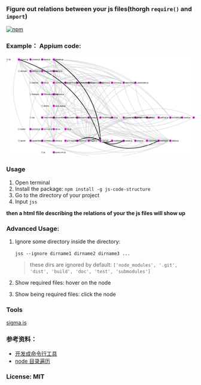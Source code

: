 ### Figure out relations between your js files(thorgh `require()` and `import`)

[![npm](https://nodei.co/npm/js-code-structure.png?downloadRank=true)](https://www.npmjs.com/package/js-code-structure)

### Example： Appium code:

![appium code](./assets/example.png)

### Usage

1. Open terminal
2. Install the package: `npm install -g js-code-structure`
3. Go to the directory of your project
4. Input `jss`

**then a html file describing the relations of your the js files will show up**

### Advanced Usage:

1. Ignore some directory inside the directory:

    `jss --ignore dirname1 dirname2 dirname3 ...`

    > these dirs are ignored by default: `['node_modules', '.git', 'dist', 'build', 'doc', 'test', 'submodules']`
2. Show required files: hover on the node
3. Show being required files: click the node


### Tools

[sigma.js](http://sigmajs.org/)

### 参考资料：

- [开发成命令行工具](http://jslite.io/2015/06/19/Nodejs-%E5%88%B6%E4%BD%9C%E5%91%BD%E4%BB%A4%E8%A1%8C%E5%B7%A5%E5%85%B7/)
- [node 目录遍历](http://swordair.com/directory-traversal-in-nodejs/)

### License: MIT
